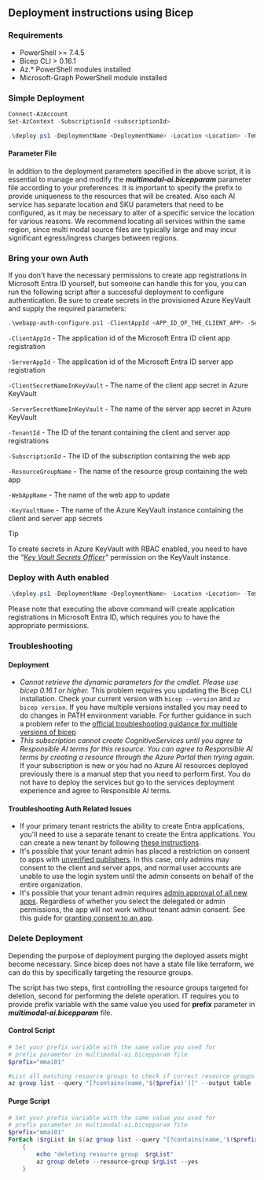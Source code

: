 ## Deployment instructions using Bicep

### Requirements
- PowerShell >= 7.4.5
- Bicep CLI > 0.16.1
- Az.* PowerShell modules installed
- Microsoft-Graph PowerShell module installed

### Simple Deployment

```powershell
Connect-AzAccount
Set-AzContext -SubscriptionId <subscriptionId>

.\deploy.ps1 -DeploymentName <DeploymentName> -Location <Location> -TemplateFile ./multimodal-ai.bicep -TemplateParameterFile ./multimodal-ai.bicepparam
```

#### Parameter File
In addition to the deployment parameters specified in the above script, it is essential to manage and modify the ***multimodal-ai.bicepparam*** parameter file according to your preferences.
 It is important to specify the prefix to provide uniqueness to the resources that will be created.
Also each AI service has separate location and SKU parameters that need to be configured, as it may be necessary to alter of a specific service the location for various reasons. We recommend locating all services within the same region, since multi modal source files are typically large and may incur significant egress/ingress charges between regions.

### Bring your own Auth

If you don't have the necessary permissions to create app registrations in Microsoft Entra ID yourself, but someone can handle this for you, you can run the following script after a successful deployment to configure authentication. Be sure to create secrets in the provisioned Azure KeyVault and supply the required parameters:

```powershell
.\webapp-auth-configure.ps1 -ClientAppId <APP_ID_OF_THE_CLIENT_APP> -ServerAppId <APP_ID_OF_THE_SERVER_APP> -ClientSecretNameInKeyVault <KEYVAULT_SECRET_NAME_OF_THE_CLIENT_APP> -ServerSecretNameInKeyVault <KEYVAULT_SECRET_NAME_OF_THE_SERVER_APP> -TenantId <TENANT_ID> -SubscriptionId <SUBSCRIPTION_ID> -ResourceGroupName <RESOURCE_GROUP_NAME> -WebAppName <WEB_APP_NAME> -KeyVaultName <KEYVAULT_NAME>
```

`-ClientAppId` - The application id of the Microsoft Entra ID client app registration

`-ServerAppId` - The application id of the Microsoft Entra ID server app registration

`-ClientSecretNameInKeyVault` - The name of the client app secret in Azure KeyVault

`-ServerSecretNameInKeyVault` - The name of the server app secret in Azure KeyVault

`-TenantId` - The ID of the tenant containing the client and server app registrations

`-SubscriptionId` - The ID of the subscription containing the web app

`-ResourceGroupName` - The name of the resource group containing the web app

`-WebAppName` - The name of the web app to update

`-KeyVaultName` - The name of the Azure KeyVault instance containing the client and server app secrets

> [!TIP]
>
> To create secrets in Azure KeyVault with RBAC enabled, you need to have the *"[Key Vault Secrets Officer](https://learn.microsoft.com/en-us/azure/key-vault/general/rbac-guide?tabs=azure-cli#azure-built-in-roles-for-key-vault-data-plane-operations)"* permission on the KeyVault instance.


### Deploy with Auth enabled

```powershell
.\deploy.ps1 -DeploymentName <DeploymentName> -Location <Location> -TemplateFile ./multimodal-ai.bicep -TemplateParameterFile ./multimodal-ai.bicepparam -EnableAuth
```

Please note that executing the above command will create application registrations in Microsoft Entra ID, which requires you to have the appropriate permissions.

### Troubleshooting

#### Deployment

- *Cannot retrieve the dynamic parameters for the cmdlet. Please use bicep 0.16.1 or higher.* This problem requires you updating the Bicep CLI installation. Check your current version with   `bicep --version` and `az bicep version`. If you have multiple versions installed  you may need to do changes in PATH environment variable. For further guidance in such a problem refer to the [official troubleshooting guidance for multiple versions of bicep](https://learn.microsoft.com/azure/azure-resource-manager/bicep/installation-troubleshoot#multiple-versions-of-bicep-cli-installed)
- *This subscription cannot create CognitiveServices until you agree to Responsible AI terms for this resource. You can agree to Responsible AI terms by creating a resource through the Azure Portal then trying again.* If your subscription is new or you had no Azure AI resources deployed previously there is a manual step that you need to perform first. You do not have to deploy the services but go to the services deployment experience and agree to Responsible AI terms.

#### Troubleshooting Auth Related Issues

- If your primary tenant restricts the ability to create Entra applications, you'll need to use a separate tenant to create the Entra applications. You can create a new tenant by following [these instructions](https://learn.microsoft.com/entra/identity-platform/quickstart-create-new-tenant).
- It's possible that your tenant admin has placed a restriction on consent to apps with [unverified publishers](https://learn.microsoft.com/entra/identity-platform/publisher-verification-overview). In this case, only admins may consent to the client and server apps, and normal user accounts are unable to use the login system until the admin consents on behalf of the entire organization.
- It's possible that your tenant admin requires [admin approval of all new apps](https://learn.microsoft.com/entra/identity/enterprise-apps/manage-consent-requests). Regardless of whether you select the delegated or admin permissions, the app will not work without tenant admin consent. See this guide for [granting consent to an app](https://learn.microsoft.com/entra/identity/enterprise-apps/grant-admin-consent?pivots=portal).

### Delete Deployment

Depending the purpose of deployment purging the deployed assets might  become necessary. Since bicep does not have a state file like terraform, we can do this by specifically targeting the resource groups.

The script has two steps, first controlling the resource groups targeted for deletion, second for performing the delete operation. IT requires you to provide prefix variable with the same value you used for  **prefix** parameter in ***multimodal-ai.bicepparam*** file.

#### Control Script

```powershell
# Set your prefix variable with the same value you used for
# prefix parameter in multimodal-ai.bicepparam file
$prefix="mmai01"

#List all matching resource groups to check if correct resource groups are targeted
az group list --query "[?contains(name,'$($prefix)')]" --output table
```

#### Purge Script
```powershell
# Set your prefix variable with the same value you used for
# prefix parameter in multimodal-ai.bicepparam file
$prefix="mmai01"
ForEach ($rgList in $(az group list --query "[?contains(name,'$($prefix)') == ``true``].name" --output tsv))
    {
        echo "deleting resource group  $rgList"
        az group delete --resource-group $rgList --yes
    }
```
